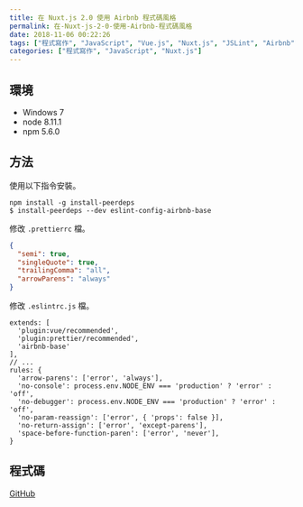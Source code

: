 ```yaml
---
title: 在 Nuxt.js 2.0 使用 Airbnb 程式碼風格
permalink: 在-Nuxt-js-2-0-使用-Airbnb-程式碼風格
date: 2018-11-06 00:22:26
tags: ["程式寫作", "JavaScript", "Vue.js", "Nuxt.js", "JSLint", "Airbnb"]
categories: ["程式寫作", "JavaScript", "Nuxt.js"]
---
```


## 環境

- Windows 7
- node 8.11.1
- npm 5.6.0

## 方法

使用以下指令安裝。

```CMD
npm install -g install-peerdeps
$ install-peerdeps --dev eslint-config-airbnb-base
```

修改 `.prettierrc` 檔。

```JSON
{
  "semi": true,
  "singleQuote": true,
  "trailingComma": "all",
  "arrowParens": "always"
}
```

修改 `.eslintrc.js` 檔。

```JS
extends: [
  'plugin:vue/recommended',
  'plugin:prettier/recommended',
  'airbnb-base'
],
// ...
rules: {
  'arrow-parens': ['error', 'always'],
  'no-console': process.env.NODE_ENV === 'production' ? 'error' : 'off',
  'no-debugger': process.env.NODE_ENV === 'production' ? 'error' : 'off',
  'no-param-reassign': ['error', { 'props': false }],
  'no-return-assign': ['error', 'except-parens'],
  'space-before-function-paren': ['error', 'never'],
}
```

## 程式碼

[GitHub](https://github.com/memochou1993/nuxt-airbnb)
